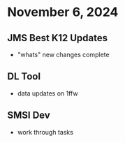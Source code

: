 # November 6, 2024

## JMS Best K12 Updates
- "whats" new changes complete

## DL Tool
- data updates on 1ffw

## SMSI Dev
- work through tasks